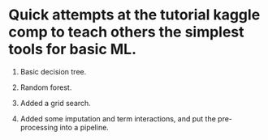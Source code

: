 # Quick attempts at the tutorial kaggle comp to teach others the simplest tools for basic ML.

1. Basic decision tree.

2. Random forest.

3. Added a grid search.

4. Added some imputation and term interactions, and put the pre-processing into a pipeline.

